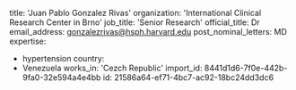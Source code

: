 title: 'Juan Pablo Gonzalez Rivas'
organization: 'International Clinical Research Center in Brno'
job_title: 'Senior Research'
official_title: Dr
email_address: gonzalezrivas@hsph.harvard.edu
post_nominal_letters: MD
expertise:
  - hypertension
country:
  - Venezuela
works_in: 'Cezch Republic'
import_id: 8441d1d6-7f0e-442b-9fa0-32e594a4e4bb
id: 21586a64-ef71-4bc7-ac92-18bc24dd3dc6
